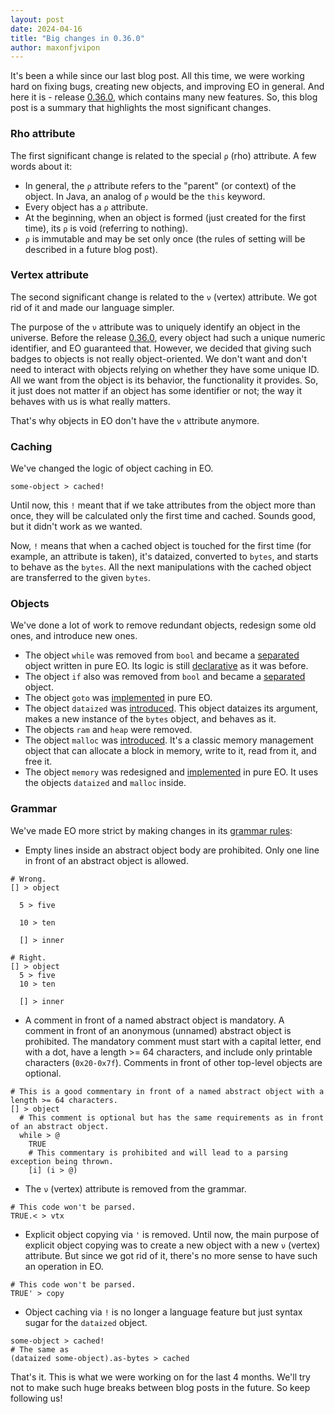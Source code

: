 ```yaml
---
layout: post
date: 2024-04-16
title: "Big changes in 0.36.0"
author: maxonfjvipon
---
```


It's been a while since our last blog post. All this time, we were working hard on fixing bugs, 
creating new objects, and improving EO in general. And here it is - release 
[0.36.0](https://github.com/objectionary/eo/releases/tag/0.36.0), which contains many new features. 
So, this blog post is a summary that highlights the most significant changes.

<!--more-->

### Rho attribute
The first significant change is related to the special `ρ` (rho) attribute. A few words about it:
- In general, the `ρ` attribute refers to the "parent" (or context) of the object. In Java, an 
  analog of `ρ` would be the `this` keyword.
- Every object has a `ρ` attribute.
- At the beginning, when an object is formed (just created for the first time), its `ρ` is void (referring to nothing).
- `ρ` is immutable and may be set only once (the rules of setting will be described in a future blog post).

### Vertex attribute
The second significant change is related to the `ν` (vertex) attribute. We got rid of it and made our language simpler.

The purpose of the `ν` attribute was to uniquely identify an object in the universe. Before the 
release [0.36.0](https://github.com/objectionary/eo/releases/tag/0.36.0), every object had such a 
unique numeric identifier, and EO guaranteed that. However, we decided that giving such badges to 
objects is not really object-oriented. We don't want and don't need to interact with objects relying 
on whether they have some unique ID. All we want from the object is its behavior, the functionality 
it provides. So, it just does not matter if an object has some identifier or not; the way it behaves 
with us is what really matters.

That's why objects in EO don't have the `ν` attribute anymore.

### Caching
We've changed the logic of object caching in EO.
```
some-object > cached!
```
Until now, this `!` meant that if we take attributes from the object more than once, they will be 
calculated only the first time and cached. Sounds good, but it didn't work as we wanted.

Now, `!` means that when a cached object is touched for the first time (for example, an attribute 
is taken), it's dataized, converted to `bytes`, and starts to behave as the `bytes`. All the next 
manipulations with the cached object are transferred to the given `bytes`.

### Objects
We've done a lot of work to remove redundant objects, redesign some old ones, and introduce new ones.

- The object `while` was removed from `bool` and became a 
  [separated](https://github.com/objectionary/eo/blob/0.36.0/eo-runtime/src/main/eo/org/EO/while.eo) 
  object written in pure EO. Its logic is still 
  [declarative](https://news.eo.org/2022-12-22-declarative-while.html) as it was before.
- The object `if` also was removed from `bool` and became a 
  [separated](https://github.com/objectionary/eo/blob/0.36.0/eo-runtime/src/main/eo/org/EO/if.eo) object.
- The object `goto` was 
  [implemented](https://github.com/objectionary/eo/blob/0.36.0/eo-runtime/src/main/eo/org/EO/go.eo) in pure EO.
- The object `dataized` was 
  [introduced](https://github.com/objectionary/eo/blob/0.36.0/eo-runtime/src/main/eo/org/EO/dataized.eo). 
   This object dataizes its argument, makes a new instance of the `bytes` object, and behaves as it.
- The objects `ram` and `heap` were removed.
- The object `malloc` was
  [introduced](https://github.com/objectionary/eo/blob/0.36.0/eo-runtime/src/main/eo/org/EO/malloc.eo). 
  It's a classic memory management object that can allocate a block in memory, write to it, read from it, and free it.
- The object `memory` was redesigned and 
  [implemented](https://github.com/objectionary/eo/blob/0.36.0/eo-runtime/src/main/eo/org/EO/memory.eo) in pure EO. 
  It uses the objects `dataized` and `malloc` inside.

### Grammar
We've made EO more strict by making changes in its [grammar rules](https://github.com/objectionary/eo#backus-naur-form):
- Empty lines inside an abstract object body are prohibited. Only one line in front of an abstract object is allowed.

```
# Wrong.
[] > object

  5 > five

  10 > ten

  [] > inner

# Right.
[] > object
  5 > five
  10 > ten

  [] > inner
```
- A comment in front of a named abstract object is mandatory. A comment in front of an anonymous 
(unnamed) abstract object is prohibited. The mandatory comment must start with a capital letter, 
end with a dot, have a length >= 64 characters, and include only printable characters (`0x20-0x7f`). 
Comments in front of other top-level objects are optional.

```
# This is a good commentary in front of a named abstract object with a length >= 64 characters.
[] > object
  # This comment is optional but has the same requirements as in front of an abstract object.
  while > @
    TRUE
    # This commentary is prohibited and will lead to a parsing exception being thrown.
    [i] (i > @)
```
- The `ν` (vertex) attribute is removed from the grammar.

```
# This code won't be parsed.
TRUE.< > vtx
```
- Explicit object copying via `'` is removed. Until now, the main purpose of explicit object copying 
was to create a new object with a new `ν` (vertex) attribute. But since we got rid of it, there's 
no more sense to have such an operation in EO.

```
# This code won't be parsed.
TRUE' > copy
```
- Object caching via `!` is no longer a language feature but just syntax sugar for the `dataized` object.

```
some-object > cached!
# The same as
(dataized some-object).as-bytes > cached
```
That's it. This is what we were working on for the last 4 months. We'll try not to make such huge 
breaks between blog posts in the future. So keep following us!